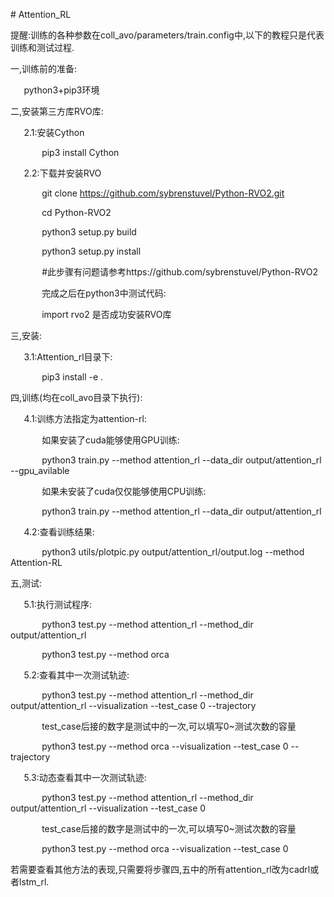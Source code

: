 \# Attention\_RL

提醒:训练的各种参数在coll\_avo/parameters/train.config中,以下的教程只是代表训练和测试过程.

一,训练前的准备:

`   `python3+pip3环境

二,安装第三方库RVO库:

`   `2.1:安装Cython 

`       `pip3 install Cython

`   `2.2:下载并安装RVO

`       `git clone https://github.com/sybrenstuvel/Python-RVO2.git

`       `cd Python-RVO2

`       `python3 setup.py build

`       `python3 setup.py install

`       `#此步骤有问题请参考https://github.com/sybrenstuvel/Python-RVO2

`       `完成之后在python3中测试代码:

`       `import rvo2 是否成功安装RVO库

三,安装:

`   `3.1:Attention\_rl目录下:

`       `pip3 install -e .

四,训练(均在coll\_avo目录下执行):

`   `4.1:训练方法指定为attention-rl:

`       `如果安装了cuda能够使用GPU训练:

`       `python3 train.py --method attention\_rl --data\_dir output/attention\_rl --gpu\_avilable

`       `如果未安装了cuda仅仅能够使用CPU训练:

`       `python3 train.py --method attention\_rl --data\_dir output/attention\_rl

`   `4.2:查看训练结果:

`       `python3 utils/plotpic.py output/attention\_rl/output.log --method Attention-RL

五,测试:

`   `5.1:执行测试程序:

`       `python3 test.py --method attention\_rl --method\_dir output/attention\_rl 

`       `python3 test.py --method orca 

`   `5.2:查看其中一次测试轨迹:

`       `python3 test.py --method attention\_rl --method\_dir output/attention\_rl  --visualization --test\_case 0 --trajectory

`       `test\_case后接的数字是测试中的一次,可以填写0~测试次数的容量

`       `python3 test.py --method orca  --visualization --test\_case 0 --trajectory

`   `5.3:动态查看其中一次测试轨迹:

`       `python3 test.py --method attention\_rl --method\_dir output/attention\_rl  --visualization --test\_case 0 

`       `test\_case后接的数字是测试中的一次,可以填写0~测试次数的容量

`       `python3 test.py --method orca  --visualization --test\_case 0 

若需要查看其他方法的表现,只需要将步骤四,五中的所有attention\_rl改为cadrl或者lstm\_rl.
